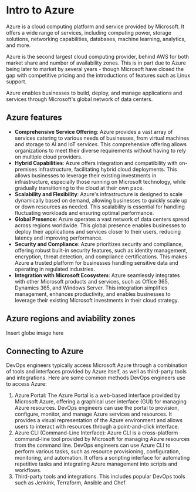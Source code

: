 # Intro to Azure

Azure is a cloud computing platform and service provided by Microsoft. It offers a wide range of services, including computing power, storage solutions, networking capabilities, databases, machine learning, analytics, and more. 

Azure is the second largest cloud computing provider, behind AWS for both market share and number of availability zones. This is in part due to Azure being later to market by several years - though Microsoft have closed the gap with competitive pricing and the introductions of features such as Linux support.

Azure enables businesses to build, deploy, and manage applications and services through Microsoft's global network of data centers.

## Azure features

- **Comprehensive Service Offering**: Azure provides a vast array of services catering to various needs of businesses, from virtual machines and storage to AI and IoT services. This comprehensive offering allows organizations to meet their diverse requirements without having to rely on multiple cloud providers.
- **Hybrid Capabilities**: Azure offers integration and compatibility with on-premises infrastructure, facilitating hybrid cloud deployments. This allows businesses to leverage their existing investments in infrastructure, especially those running on Microsoft technology, while gradually transitioning to the cloud at their own pace.
- **Scalability and Flexibility**: Azure's infrastructure is designed to scale dynamically based on demand, allowing businesses to quickly scale up or down resources as needed. This scalability is essential for handling fluctuating workloads and ensuring optimal performance.
- **Global Presence**: Azure operates a vast network of data centers spread across regions worldwide. This global presence enables businesses to deploy their applications and services closer to their users, reducing latency and improving performance.
- **Security and Compliance**: Azure prioritizes security and compliance, offering robust built-in security features, such as identity management, encryption, threat detection, and compliance certifications. This makes Azure a trusted platform for businesses handling sensitive data and operating in regulated industries.
- **Integration with Microsoft Ecosystem**: Azure seamlessly integrates with other Microsoft products and services, such as Office 365, Dynamics 365, and Windows Server. This integration simplifies management, enhances productivity, and enables businesses to leverage their existing Microsoft investments in their cloud strategy.


## Azure regions and aviability zones
Insert globe image here

## Connecting to Azure


DevOps engineers typically access Microsoft Azure through a combination of tools and interfaces provided by Azure itself, as well as third-party tools and integrations. Here are some common methods DevOps engineers use to access Azure:

1) Azure Portal: The Azure Portal is a web-based interface provided by Microsoft Azure, offering a graphical user interface (GUI) for managing Azure resources. DevOps engineers can use the portal to provision, configure, monitor, and manage Azure services and resources. It provides a visual representation of the Azure environment and allows users to interact with resources through a point-and-click interface.
2) Azure CLI (Command-Line Interface): Azure CLI is a cross-platform command-line tool provided by Microsoft for managing Azure resources from the command line. DevOps engineers can use Azure CLI to perform various tasks, such as resource provisioning, configuration, monitoring, and automation. It offers a scripting interface for automating repetitive tasks and integrating Azure management into scripts and workflows.
3) Third-party tools and integrations. This includes popular DevOps tools such as Jenkink, Terraform, Ansible and Chef. 
